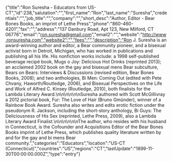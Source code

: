 {"title":"Ron Suresha - Educators from US-CT","id":238,"salutation":"","first_name":"Ron","last_name":"Suresha","credentials":"","job_title":"","company":"","short_desc":"Author, Editor - Bear Bones Books, an imprint of Lethe Press","phone":"860-460-4201","fax":"","address":"137 Danbury Road, Apt 123, New Milford, CT 06776","email":"ron.suresha@gmail.com","email2":"","website":"http://www.ronsuresha.com","website2":"","fees":"","description":"Ron J. Suresha is an award-winning author and editor, a Bear community pioneer, and a bisexual activist born in Detroit, Michigan, who has worked in publications and publishing all his life. His nonfiction works include: a 1998 self-published beverage recipé book, Mugs o Joy: Delicious Hot Drinks (reprinted 2013); an acclaimed 2002 book on the gay and bisexual mens Bear subculture, Bears on Bears: Interviews & Discussions (revised edition, Bear Bones Books, 2008); and two anthologies, Bi Men: Coming Out (edited with Pete Chvany, Haworth/Routledge, 2006), and Bisexual Perspectives on the Life and Work of Alfred C. Kinsey (Routledge, 2010), both finalists for the Lambda Literary Award.\n\n\n\n\n\nSuresha authored with Scott McGillivray a 2012 pictorial book, Fur: The Love of Hair (Bruno Gmünder), winner of a Rainbow Book Award. Suresha also writes and edits erotic fiction under the pseudonym R. Jackson, including the short-story anthology, Bi Guys: The Deliciousness of His Sex (reprinted, Lethe Press, 2009), also a Lambda Literary Award Finalist.\n\n\n\n\n\nThe author, who resides with his husband in Connecticut, is the Cofounder and Acquisitions Editor of the Bear Bones Books imprint of Lethe Press, which publishes quality literature written by and for the gay and bi mens Bear community.","categories":"Educators","location":"US-CT (Connecticut)","countries":"US","regions":"CT","lastUpdate":"1899-11-30T00:00:00.000Z","type":"entry"}
